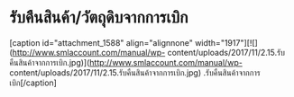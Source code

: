 # รับคืนสินค้า/วัตถุดิบจากการเบิก

  [caption id="attachment_1588" align="alignnone"
width="1917"][![](http://www.smlaccount.com/manual/wp-
content/uploads/2017/11/2.15.รับคืนสินค้าจากการเบิก.jpg)](http://www.smlaccount.com/manual/wp-
content/uploads/2017/11/2.15.รับคืนสินค้าจากการเบิก.jpg)
.รับคืนสินค้าจากการเบิก[/caption]  

